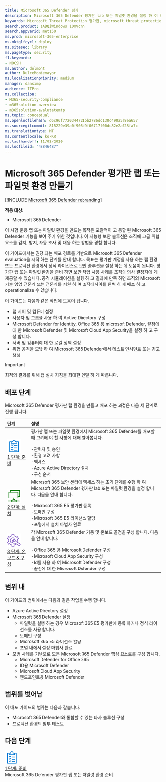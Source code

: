 ```yaml
---
title: Microsoft 365 Defender 평가
description: Microsoft 365 Defender 평가판 lab 또는 파일럿 환경을 설정 하 여 조직의 장치, id, 데이터 및 응용 프로그램을 보호 하도록 설계 된 보안 솔루션을 체험해 보세요.
keywords: Microsoft Threat Protection 평가판, microsoft threat protection 체험, microsoft threat protection 평가 랩, microsoft 위협의 보호 파일럿, 사이버 보안, 고급 영구 위협, 엔터프라이즈 보안, 장치, 장치, id, 사용자, 데이터, 응용 프로그램, 사건, 자동화 된 조사 및 개선, 고급 구하기
search.product: eADQiWindows 10XVcnh
search.appverid: met150
ms.prod: microsoft-365-enterprise
ms.mktglfcycl: deploy
ms.sitesec: library
ms.pagetype: security
f1.keywords:
- NOCSH
ms.author: dolmont
author: DulceMontemayor
ms.localizationpriority: medium
manager: dansimp
audience: ITPro
ms.collection:
- M365-security-compliance
- m365solution-overview
- m365solution-evalutatemtp
ms.topic: conceptual
ms.openlocfilehash: d6c96f7720344721bb2786dc130c490a5a8ea657
ms.sourcegitcommit: 815229e39a0f905d9f06717f00dc82e2a028fa7c
ms.translationtype: MT
ms.contentlocale: ko-KR
ms.lasthandoff: 11/03/2020
ms.locfileid: "48846487"
---
```

# <a name="create-a-microsoft-365-defender-trial-lab-or-pilot-environment"></a>Microsoft 365 Defender 평가판 랩 또는 파일럿 환경 만들기 

[!INCLUDE [Microsoft 365 Defender rebranding](../includes/microsoft-defender.md)]


**적용 대상:**
- Microsoft 365 Defender

이 시험 운용 랩 또는 파일럿 환경을 만드는 목적은 포괄적이 고 통합 된 Microsoft 365 Defender 기능을 보여 주기 위한 것입니다. 이 지능형 보안 솔루션은 조직에 고급 위협 요소를 감지, 방지, 자동 조사 및 대응 하는 방법을 경험 합니다. 

이 가이드에서는 권장 되는 배포 경로를 기반으로 Microsoft 365 Defender evaluation을 시작 하는 단계를 안내 합니다. 목표는 평가판 계정을 사용 하는 랩 환경 또는 프로덕션 환경에서 정식 라이선스로 보안 솔루션을 설정 하는 데 도움이 됩니다. 평가판 랩 또는 파일럿 환경을 준비 하면 보안 작업 사용 사례를 조직의 의사 결정자에 게 제공할 수 있습니다. 공격 시뮬레이션을 실행 하 고 결과에 만족 하면 조직의 Microsoft 기술 영업 전문가 또는 전문가를 지원 하 여 조직에서이를 완벽 하 게 배포 하 고 operationalize 수 있습니다. 

이 가이드는 다음과 같은 작업에 도움이 됩니다.
- 랩 서버 및 컴퓨터 설정
- 사용자 및 그룹을 사용 하 여 Active Directory 구성
- Microsoft Defender for Identity, Office 365 용 microsoft Defender, 끝점에 대 한 Microsoft Defender 및 Microsoft Cloud App Security을 설정 하 고 구성 합니다.
- 서버 및 컴퓨터에 대 한 로컬 정책 설정
- 위협 공격을 모방 하 여 Microsoft 365 Defender에서 테스트 인시던트 또는 경고 생성

>[!IMPORTANT]
>최적의 결과를 위해 랩 설치 지침을 최대한 면밀 하 게 따릅니다.


## <a name="deployment-phases"></a>배포 단계

Microsoft 365 Defender 평가판 랩 환경을 만들고 배포 하는 과정은 다음 세 단계로 진행 됩니다.

|단계 | 설명 | 
|:-------|:-----|
| ![1 단계: 준비](../../media/prepare.png)<br>[1 단계: 준비](prepare-mtpeval.md)| 평가판 랩 또는 파일럿 환경에서 Microsoft 365 Defender를 배포할 때 고려해 야 할 사항에 대해 알아봅니다. <br><br>-관련자 및 승인 <br> -환경 고려 사항 <br>-액세스 <br>-Azure Active Directory 설치 <br> -구성 순서
|  ![2 단계: 설치](../../media/setup.png) <br>[2 단계: 설치](setup-mtpeval.md)|  Microsoft 365 보안 센터에 액세스 하는 초기 단계를 수행 하 여 Microsoft 365 Defender 평가판 lab 또는 파일럿 환경을 설정 합니다. 다음을 안내 합니다.<br><br>-Microsoft 365 E5 평가판 등록 <br>  -도메인 구성<br>-Microsoft 365 E5 라이선스 할당<br>-포털에서 설치 마법사 완료|
|  ![3 단계: 온보드 & 구성](../../media/config-onboard.png) <br>[3 단계: 온보드 & 구성](config-mtpeval.md) | 각 Microsoft 365 Defender 기둥 및 온보드 끝점을 구성 합니다. 다음을 안내 합니다.<br><br>-Office 365 용 Microsoft Defender 구성<br>-Microsoft Cloud App Security 구성<br>-Id를 사용 하 여 Microsoft Defender 구성<br>-끝점에 대 한 Microsoft Defender 구성


## <a name="in-scope"></a>범위 내

이 가이드의 범위에서는 다음과 같은 작업을 수행 합니다.
-   Azure Active Directory 설정
-   Microsoft 365 Defender 설정
    -   파일럿을 실행 하는 경우 Microsoft 365 E5 평가판에 등록 하거나 정식 라이선스를 사용 합니다.
    -   도메인 구성
    -   Microsoft 365 E5 라이선스 할당
    -   포털 내에서 설정 마법사 완료
-   모범 사례를 기반으로 모든 Microsoft 365 Defender 핵심 요소로를 구성 합니다.
    -   Microsoft Defender for Office 365
    -   ID용 Microsoft Defender
    -   Microsoft Cloud App Security
    -   엔드포인트용 Microsoft Defender

## <a name="out-of-scope"></a>범위를 벗어남

이 배포 가이드의 범위는 다음과 같습니다.

-   Microsoft 365 Defender와 통합할 수 있는 타사 솔루션 구성
-   프로덕션 환경의 침투 테스트

## <a name="next-step"></a>다음 단계
![1 단계: 준비](../../media/prepare.png) <br>[1 단계: 준비](prepare-mtpeval.md) 
<br> Microsoft 365 Defender 평가판 랩 또는 파일럿 환경 준비
